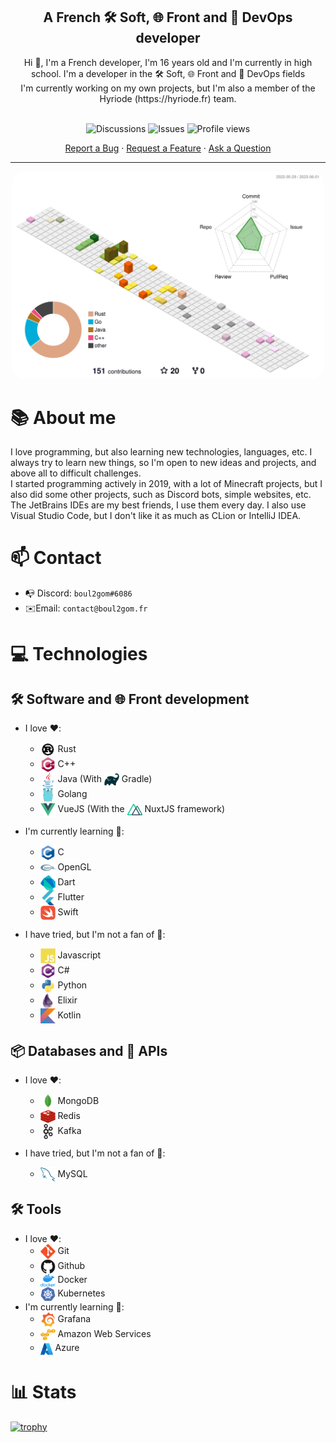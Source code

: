 
<h2 align="center">A French 🛠️ Soft, 🌐 Front and 🧭 DevOps developer</h2>

<div align="center">Hi 👋, I'm a French developer, I'm 16 years old and I'm currently in high school. I'm a developer in the 🛠️ Soft, 🌐 Front and 🧭 DevOps fields</div>
<div align="center">I'm currently working on my own projects, but I'm also a member of the Hyriode (https://hyriode.fr) team.</div>

<br>

<p align="center">
  <img src="https://img.shields.io/github/discussions/Yggdrasil80/YggTools?label=Discussions&logo=Github" alt="Discussions">
  <img src="https://img.shields.io/github/issues-raw/Yggdrasil80/YggTools?label=Issues&logo=Github" alt="Issues">
  <img src="https://komarev.com/ghpvc/?username=boul2gom&color=blue&label=Profile%20views&style=flat" alt="Profile views">

<div align="center">
  <a href="https://github.com/boul2gom/boul2gom/issues/new?assignees=&labels=bug&template=BUG_REPORT.md&title=bug%3A+">Report a Bug</a>
  ·
  <a href="https://github.com/boul2gom/boul2gom/discussions/new?assignees=&labels=enhancement&title=feat%3A+">Request a Feature</a>
  ·
  <a href="https://github.com/boul2gom/boul2gom/discussions/new?assignees=&labels=help%20wanted&title=ask%3A+">Ask a Question</a>
</div>

---

<p align="center">
  <img src="images/profile-season-animate.svg" alt="Profile stats" width="500" style="border-radius: 20px">
</p>

# 📚 About me

I love programming, but also learning new technologies, languages, etc. I always try to learn new things, so I'm open to new ideas and projects, and above all to difficult challenges.<br>
I started programming actively in 2019, with a lot of Minecraft projects, but I also did some other projects, such as Discord bots, simple websites, etc.<br>
The JetBrains IDEs are my best friends, I use them every day. I also use Visual Studio Code, but I don't like it as much as CLion or IntelliJ IDEA.

# 📫 Contact
- 📭 Discord: `boul2gom#6086`
- ✉️Email: `contact@boul2gom.fr`

# 💻 Technologies

## 🛠️ Software and 🌐 Front development
- I love ❤️: 
  - <img align="center" width="24" alt="Rust" src="images/rust.png"/> Rust
  - <img align="center" width="24" alt="C++" src="images/cpp.png"/> C++
  - <img align="center" width="24" alt="Java" src="images/java.png"/> Java (With <img align="center" width="24" alt="Gradle" src="images/gradle.png"/> Gradle)
  - <img align="center" width="24" alt="Go" src="images/go.png"/> Golang
  - <img align="center" width="24" alt="VueJS" src="images/vuejs.png"/> VueJS (With the <img align="center" width="24" alt="NuxtJS" src="images/nuxtjs.png"/> NuxtJS framework)
  
- I'm currently learning 📖:
  - <img align="center" width="24" alt="C" src="images/c.png"/> C
  - <img align="center" width="24" alt="OpenGL" src="images/opengl.png"/> OpenGL
  - <img align="center" width="24" alt="Dart" src="images/dart.png"/> Dart
  - <img align="center" width="24" alt="Flutter" src="images/flutter.png"/> Flutter
  - <img align="center" width="24" alt="Swift" src="images/swift.png"/> Swift

  
- I have tried, but I'm not a fan of 🤔:
  - <img align="center" width="24" alt="JS" src="images/javascript.png"/> Javascript 
  - <img align="center" width="24" alt="CSharp" src="images/csharp.png"/> C#
  - <img align="center" width="24" alt="Python" src="images/python.png"/> Python
  - <img align="center" width="24" alt="Elixir" src="images/elixir.png"/> Elixir
  - <img align="center" width="24" alt="Kotlin" src="images/kotlin.png"/> Kotlin

## 📦 Databases and 🔌 APIs
- I love ❤️:
  - <img align="center" width="24" alt="Mongo" src="images/mongodb.png"/> MongoDB
  - <img align="center" width="24" alt="Redis" src="images/redis.png"/> Redis
  - <img align="center" width="24" alt="Kafka" src="images/kafka.png"/> Kafka

- I have tried, but I'm not a fan of 🤔:
  - <img align="center" width="24" alt="MySQL" src="images/mysql.png"/> MySQL

## 🛠️ Tools
- I love ❤️:
  - <img align="center" width="24" alt="Git" src="images/git.png"/> Git
  - <img align="center" width="24" alt="Github" src="images/github.png"/> Github
  - <img align="center" width="24" alt="Docker" src="images/docker.png"/> Docker
  - <img align="center" width="24" alt="Kubernetes" src="images/kubernetes.png"/> Kubernetes
- I'm currently learning 📖:
  - <img align="center" width="24" alt="Grafana" src="images/grafana.png"/> Grafana
  - <img align="center" width="24" alt="AWS" src="images/aws.png"/> Amazon Web Services
  - <img align="center" width="20" alt="Azure" src="images/azure.png"/> Azure
  
  
# 📊 Stats
[![trophy](https://github-profile-trophy.vercel.app/?username=boul2gom&theme=onedark)](https://github.com/ryo-ma/github-profile-trophy)
